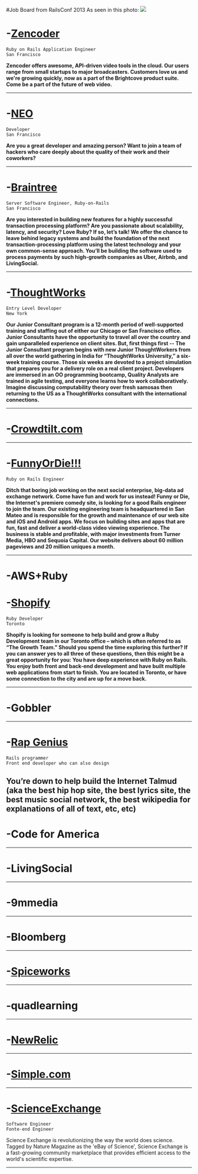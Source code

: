 #Job Board from RailsConf 2013
As seen in this photo:
<img src="http://i.imgur.com/rxYie2Z.jpg">


# -[Zencoder](http://hire.jobvite.com/CompanyJobs/Careers.aspx?k=Job&c=qN39VfwE&j=ozKaXfwa)

    Ruby on Rails Application Engineer
    San Francisco 

__Zencoder offers awesome, API-driven video tools in the cloud. Our users range from small startups to major broadcasters. Customers love us and we're growing quickly, now as a part of the Brightcove product suite. Come be a part of the future of web video.__

---

# -[NEO](http://www.neo.com/jobs)
    
    Developer
    San Francisco

__Are you a great developer and amazing person? Want to join a team of hackers who care deeply about the quality of their work and their coworkers?__

---

# -[Braintree](https://www.braintreepayments.com/company/careers/san-francisco/server-software-engineer-ruby-on-rails)

    Server Software Engineer, Ruby-on-Rails
    San Francisco

__Are you interested in building new features for a highly successful transaction processing platform? Are you passionate about scalability, latency, and security? Love Ruby? If so, let’s talk!  We offer the chance to leave behind legacy systems and build the foundation of the next transaction-processing platform using the latest technology and your own common-sense approach. You’ll be building the software used to process payments by such high-growth companies as Uber, Airbnb, and LivingSocial.__

---

# -[ThoughtWorks](http://join.thoughtworks.com/apply)

    Entry Level Developer
    New York

__Our Junior Consultant program is a 12-month period of well-supported training and staffing out of either our Chicago or San Francisco office. Junior Consultants have the opportunity to travel all over the country and gain unparalleled experience on client sites. But, first things first -- The Junior Consultant program begins with new Junior ThoughtWorkers from all over the world gathering in India for “ThoughtWorks University,” a six-week training course. Those six weeks are devoted to a project simulation that prepares you for a delivery role on a real client project. Developers are immersed in an OO programming bootcamp, Quality Analysts are trained in agile testing, and everyone learns how to work collaboratively. Imagine discussing computability theory over fresh samosas then returning to the US as a ThoughtWorks consultant with the international connections.__

---

# -[Crowdtilt.com](https://www.crowdtilt.com/learn/jobs#job3)

---

# -[FunnyOrDie!!!](http://www.funnyordie.com/about/jobs#rails)

    Ruby on Rails Engineer

__Ditch that boring job working on the next social enterprise, big-data ad exchange network. Come have fun and work for us instead! Funny or Die, the Internet's premiere comedy site, is looking for a good Rails engineer to join the team. Our existing engineering team is headquartered in San Mateo and is responsible for the growth and maintenance of our web site and iOS and Android apps. We focus on building sites and apps that are fun, fast and deliver a world-class video viewing experience. The business is stable and profitable, with major investments from Turner Media, HBO and Sequoia Capital. Our website delivers about 60 million pageviews and 20 million uniques a month.__

---

# -AWS+Ruby

# -[Shopify](http://www.shopify.com/careers?posting=ruby-developer)

    Ruby Developer
    Toronto

__Shopify is looking for someone to help build and grow a Ruby Development team in our Toronto office – which is often referred to as “The Growth Team.” Should you spend the time exploring this further? If you can answer yes to all three of these questions, then this might be a great opportunity for you:  You have deep experience with Ruby on Rails.  You enjoy both front and back-end development and have built multiple web applications from start to finish.  You are located in Toronto, or have some connection to the city and are up for a move back.__

---


# -Gobbler

---

# -[Rap Genius](http://rapgenius.com/posts/533-Rap-genius-is-hiring)

    Rails programmer
    Front end developer who can also design

__You’re down to help build the Internet Talmud (aka the best hip hop site, the best lyrics site, the best music social network, the best wikipedia for explanations of all of text, etc, etc)__
---

# -Code for America

---

# -LivingSocial

---

# -9mmedia

---

# -Bloomberg

---

# -[Spiceworks](http://www.spiceworks.com/jobs/openings/)

---

# -quadlearning

---

# -[NewRelic](http://newton.newtonsoftware.com/career/JobIntroduction.action?clientId=4028f88b20d6768d0120f7ae45e50365&id=4028f88c2ce9e054012cec68c7ba1876&gnewtonResize=http://newton.newtonsoftware.com/career/GnewtonResize.htm&source=)

---

# -[Simple.com](http://banksimple.theresumator.com/apply/NjAwtP/Frontend-Engineer.html)

---

# -[ScienceExchange](https://www.scienceexchange.com/jobs)

    Software Engineer
    Fonte-end Engineer

Science Exchange is revolutionizing the way the world does science. Tagged by Nature Magazine as the 'eBay of Science', Science Exchange is a fast-growing community marketplace that provides efficient access to the world's scientific expertise. 

---
